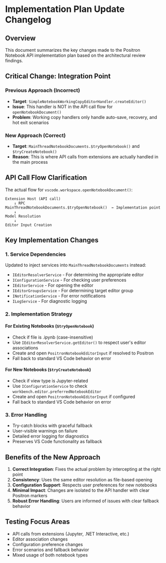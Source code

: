 # Implementation Plan Update Changelog

## Overview
This document summarizes the key changes made to the Positron Notebook API implementation plan based on the architectural review findings.

## Critical Change: Integration Point

### Previous Approach (Incorrect)
- **Target**: `SimpleNotebookWorkingCopyEditorHandler.createEditor()`
- **Issue**: This handler is NOT in the API call flow for `openNotebookDocument()`
- **Problem**: Working copy handlers only handle auto-save, recovery, and hot exit scenarios

### New Approach (Correct)
- **Target**: `MainThreadNotebookDocuments.$tryOpenNotebook()` and `$tryCreateNotebook()`
- **Reason**: This is where API calls from extensions are actually handled in the main process

## API Call Flow Clarification

The actual flow for `vscode.workspace.openNotebookDocument()`:
```
Extension Host (API call)
    ↓ RPC
MainThreadNotebookDocuments.$tryOpenNotebook()  ← Implementation point
    ↓
Model Resolution
    ↓
Editor Input Creation
```

## Key Implementation Changes

### 1. Service Dependencies
Updated to inject services into `MainThreadNotebookDocuments` instead:
- `IEditorResolverService` - For determining the appropriate editor
- `IConfigurationService` - For checking user preferences
- `IEditorService` - For opening the editor
- `IEditorGroupsService` - For determining target editor group
- `INotificationService` - For error notifications
- `ILogService` - For diagnostic logging

### 2. Implementation Strategy

#### For Existing Notebooks (`$tryOpenNotebook`)
- Check if file is .ipynb (case-insensitive)
- Use `IEditorResolverService.getEditor()` to respect user's editor associations
- Create and open `PositronNotebookEditorInput` if resolved to Positron
- Fall back to standard VS Code behavior on error

#### For New Notebooks (`$tryCreateNotebook`)
- Check if view type is Jupyter-related
- Use `IConfigurationService` to check `workbench.editor.preferredNotebookEditor`
- Create and open `PositronNotebookEditorInput` if configured
- Fall back to standard VS Code behavior on error

### 3. Error Handling
- Try-catch blocks with graceful fallback
- User-visible warnings on failure
- Detailed error logging for diagnostics
- Preserves VS Code functionality as fallback

## Benefits of the New Approach

1. **Correct Integration**: Fixes the actual problem by intercepting at the right point
2. **Consistency**: Uses the same editor resolution as file-based opening
3. **Configuration Support**: Respects user preferences for new notebooks
4. **Minimal Impact**: Changes are isolated to the API handler with clear Positron markers
5. **Robust Error Handling**: Users are informed of issues with clear fallback behavior

## Testing Focus Areas

- API calls from extensions (Jupyter, .NET Interactive, etc.)
- Editor association changes
- Configuration preference changes
- Error scenarios and fallback behavior
- Mixed usage of both notebook types